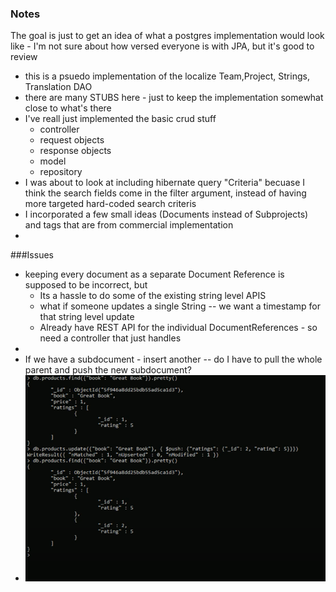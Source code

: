 ### Notes

The goal is just to get an idea of what a postgres implementation would look like - I'm not sure about how versed everyone is with JPA, but it's good to review

- this is a psuedo implementation of the localize Team,Project, Strings, Translation DAO
- there are many STUBS here - just to keep the implementation somewhat close to what's there
- I've reall just implemented the basic crud stuff 
  - controller
  - request objects
  - response objects
  - model
  - repository
- I was about to look at including hibernate query "Criteria" becuase I think the search fields come in the filter argument, instead of having more targeted hard-coded search criteris
- I incorporated a few small ideas (Documents instead of Subprojects) and tags that are from commercial implementation
- 


###Issues
- keeping every document as a separate Document Reference is supposed to be incorrect, but
  - Its a hassle to do some of the existing string level APIS
  - what if someone updates a single String -- we want a timestamp for that string level update
  - Already have REST API for the individual DocumentReferences - so need a controller that just handles
- 
- If we have a subdocument - insert another -- do I have to pull the whole parent and push the new subdocument?
- ![img.png](img.png)